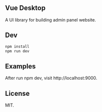 ## Vue Desktop

A UI library for building admin panel website.

## Dev

```Bash
npm install
npm run dev
```

## Examples

After run npm dev, visit http://localhost:9000.

## License
MIT.